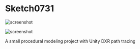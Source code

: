 # Sketch0731

![screenshot](https://user-images.githubusercontent.com/343936/183577106-4dacd44e-4936-47e4-a13d-b19266686b8c.jpg)

![screenshot](https://user-images.githubusercontent.com/343936/183577098-bebe48d2-3d22-49e0-bfe8-3dd48cb7b245.jpg)

A small procedural modeling project with Unity DXR path tracing
